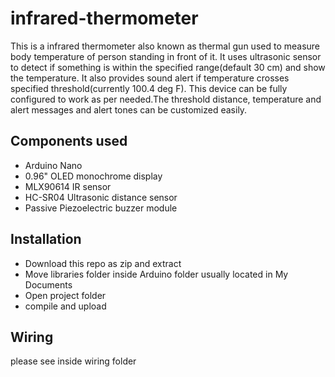 # infrared-thermometer
This is a infrared thermometer also known as thermal gun used to measure body temperature of person standing in front of it. It uses ultrasonic sensor to detect if something is within the specified range(default 30 cm) and show the temperature. It also provides sound alert if temperature crosses specified threshold(currently 100.4 deg F). This device can be fully configured to work as per needed.The threshold distance, temperature and alert messages and alert tones can be customized easily.

## Components used
* Arduino Nano
* 0.96" OLED monochrome display
* MLX90614 IR sensor
* HC-SR04 Ultrasonic distance sensor
* Passive Piezoelectric buzzer module

## Installation
 * Download this repo as zip and extract
 * Move libraries folder inside Arduino folder usually located in My Documents
 * Open project folder
 * compile and upload
 
## Wiring
please see inside wiring folder


